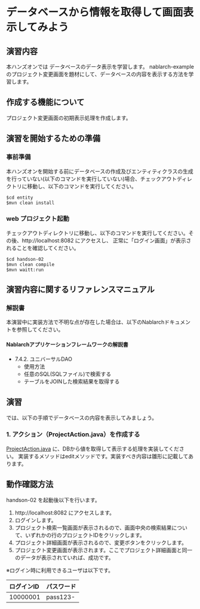 データベースから情報を取得して画面表示してみよう
==================================

## 演習内容
本ハンズオンでは データベースのデータ表示を学習します。
  nablarch-example のプロジェクト変更画面を題材にして、データベースの内容を表示する方法を学習します。

## 作成する機能について

プロジェクト変更画面の初期表示処理を作成します。

## 演習を開始するための準備

### 事前準備
本ハンズオンを開始する前にデータベースの作成及びエンティティクラスの生成を行っていない(以下のコマンドを実行していない)場合、チェックアウトディレクトリに移動し、以下のコマンドを実行してください。

    $cd entity
    $mvn clean install

### web プロジェクト起動
チェックアウトディレクトリに移動し、以下のコマンドを実行してください。その後、http://localhost:8082 にアクセスし、
  正常に「ログイン画面」が表示されることを確認してください。

    $cd handson-02
    $mvn clean compile
    $mvn waitt:run

## 演習内容に関するリファレンスマニュアル
### 解説書
本演習中に実装方法で不明な点が存在した場合は、以下のNablarchドキュメントを参照してください。

#### Nablarchアプリケーションフレームワークの解説書
- 7.4.2. ユニバーサルDAO
	- 使用方法
	- 任意のSQL(SQLファイル)で検索する
	- テーブルをJOINした検索結果を取得する

## 演習
では、以下の手順でデータベースの内容を表示してみましょう。

### 1. アクション（ProjectAction.java）を作成する
[ProjectAction.java](./src/main/java/com/nablarch/example/app/web/action/ProjectAction.java) に、DBから値を取得して表示する処理を実装してください。
  実装するメソッドはeditメソッドです。実装すべき内容は雛形に記載してあります。


## 動作確認方法
handson-02 を起動後以下を行います。

1. http://localhost:8082 にアクセスします。
2. ログインします。
3. プロジェクト検索一覧画面が表示されるので、画面中央の検索結果について、いずれかの行のプロジェクトIDをクリックします。
5. プロジェクト詳細画面が表示されるので、変更ボタンをクリックします。
6. プロジェクト変更画面が表示されます。ここでプロジェクト詳細画面と同一のデータが表示されていれば、成功です。

※ログイン時に利用できるユーザは以下です。

| ログインID | パスワード |
|:-------- |:---------|
| 10000001 | pass123- |
